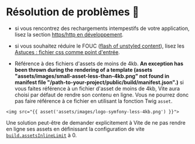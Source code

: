 # Résolution de problèmes 🧐

- si vous rencontrez des rechargements intempestifs de votre application, lisez la section [https/http en développement](/fr/guide/tips.html#https-http-en-developpement).

- si vous souhaitez réduire le FOUC ([flash of unstyled content](https://en.wikipedia.org/wiki/Flash_of_unstyled_content)), lisez les [Astuces : fichier css comme point d'entrée](/fr/guide/tips.html#fichiers-css-comme-point-d-entree).

- Référence à des fichiers d'assets de moins de 4kb. **An exception has been thrown during the rendering of a template (assets "assets/images/small-asset-less-than-4kb.png" not found in manifest file "/path-to-your-project/public/build/manifest.json".)** si vous faites référence à un fichier d'asset de moins de 4kb, Vite aura choisi par défaut de rendre son contenu en ligne. Vous ne pourrez donc pas faire référence à ce fichier en utilisant la fonction Twig `asset`.

```twig
<img src="{{ asset('assets/images/logo-symfony-less-4kb.png') }}">
```
Une solution peut-être de demander explicitement à Vite de ne pas rendre en ligne ses assets en définissant la configuration de vite [`build.assetsInlineLimit`](https://vitejs.dev/config/build-options.html#build-assetsinlinelimit) à 0.
